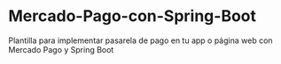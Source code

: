 # Mercado-Pago-con-Spring-Boot
Plantilla para implementar pasarela de pago en tu app o página web con Mercado Pago y Spring Boot 
